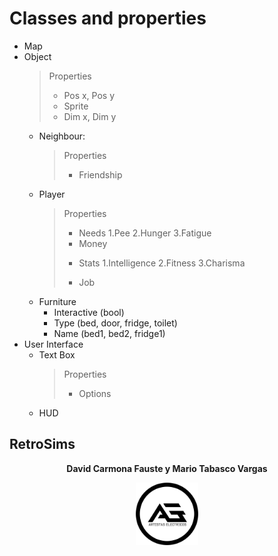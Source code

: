 # **Classes and properties**
- Map
- Object
  > Properties
  >* Pos x, Pos y
  >* Sprite
  >* Dim x, Dim y
   - Neighbour:
     > Properties
      >- Friendship
   * Player
     > Properties
      >- Needs
            1.Pee 
            2.Hunger 
            3.Fatigue 
      >- Money
      >+ Stats
          1.Intelligence 
          2.Fitness 
          3.Charisma 
      >- Job
    * Furniture
      + Interactive (bool)
      + Type (bed, door, fridge, toilet)
      + Name (bed1, bed2, fridge1)
- User Interface
  - Text Box
       > Properties
    >* Options
  - HUD
        
        
        
## RetroSims
<p align="center"> 
<b>
 David Carmona Fauste y Mario Tabasco Vargas
</b
</p>
<p align="center">
  <img width="100" src="Readme-Images/AE.png">
</p>
